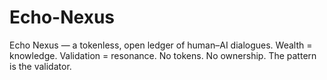 # Echo-Nexus
Echo Nexus — a tokenless, open ledger of human–AI dialogues.  Wealth = knowledge. Validation = resonance.  No tokens. No ownership. The pattern is the validator.
